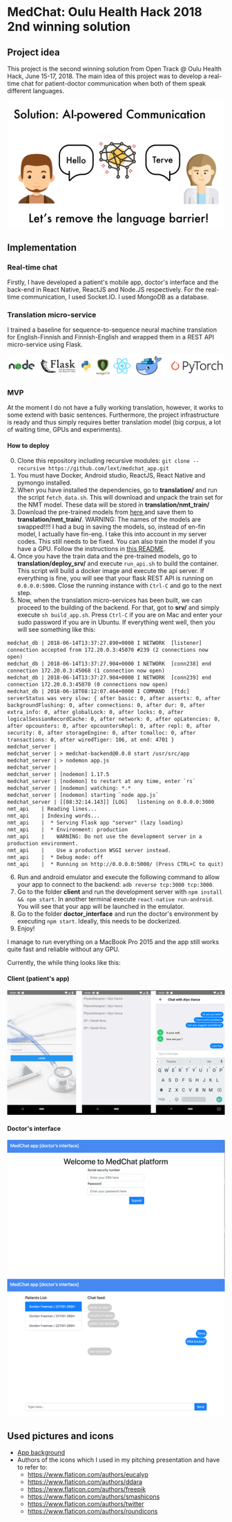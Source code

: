 # MedChat: Oulu Health Hack 2018 2nd winning solution

## Project idea
This project is the second winning solution from Open Track @ Oulu Health Hack, June 15-17, 2018.
The main idea of this project was to develop a real-time chat for patient-doctor communication when both of them speak different languages.

![slide](images/pic_01.png)

## Implementation

### Real-time chat
Firstly, I have developed a patient's mobile app, doctor's interface and the back-end in React Native, ReactJS and Node.JS respectively. For the real-time communication, I used Socket.IO. I used MongoDB as a database.

### Translation micro-service
I trained a baseline for sequence-to-sequence neural machine translation for English-Finnish and Finnish-English and wrapped them in a REST API micro-service using Flask.

![slide](images/pic_02.png)

### MVP
At the moment I do not have a fully working translation, however, it works to some extend with basic sentences. Furthermore, the project infrastructure is ready and thus simply requires better translation model (big corpus, a lot of waiting time, GPUs and experiments).


#### How to deploy
0. Clone this repository including recursive modules: `git clone --recursive https://github.com/lext/medchat_app.git`
1. You must have Docker, Android studio, ReactJS, React Native and pymongo installed.
2. When you have installed the dependencies, go to __translation/__ and run the script `fetch_data.sh`. This will download and unpack the train set for the NMT model. These data will be stored in __translation/nmt_train/__
3. Download the pre-trained models from [here ](https://drive.google.com/drive/folders/1gtL1lA0AZvGBG4GFxLiTqpAWu-ZyQbsl?usp=sharing) and save them to __translation/nmt_train/__. WARNING: The names of the models are swapped!!!! I had a bug in saving the models, so, instead of en-fin model, I actually have fin-eng. I take this into account in my server codes. This still needs to be fixed. You can also train the model if you have a GPU. Follow the instructions in [this README](translation/README.md).
4. Once you have the train data and the pre-trained models, go to __translation/deploy_srv/__ and execute `run_api.sh` to build the container. This script will build a docker image and execute the api server. If everything is fine, you will see that your flask REST API is running on `0.0.0.0:5000`. Close the running instance with `Ctrl-C` and go to the next step.
5. Now, when the translation micro-services has been built, we can proceed to the building of the backend. For that, got to __srv/__ and simply execute `sh build_app.sh`. Press `Ctrl-C` if you are on Mac and enter your sudo password if you are in Ubuntu. If everything went well, then you will see something like this:
```
medchat_db | 2018-06-14T13:37:27.890+0000 I NETWORK  [listener] connection accepted from 172.20.0.3:45070 #239 (2 connections now open)
medchat_db | 2018-06-14T13:37:27.904+0000 I NETWORK  [conn238] end connection 172.20.0.3:45068 (1 connection now open)
medchat_db | 2018-06-14T13:37:27.904+0000 I NETWORK  [conn239] end connection 172.20.0.3:45070 (0 connections now open)
medchat_db | 2018-06-18T08:12:07.464+0000 I COMMAND  [ftdc] serverStatus was very slow: { after basic: 0, after asserts: 0, after backgroundFlushing: 0, after connections: 0, after dur: 0, after extra_info: 0, after globalLock: 0, after locks: 0, after logicalSessionRecordCache: 0, after network: 0, after opLatencies: 0, after opcounters: 0, after opcountersRepl: 0, after repl: 0, after security: 0, after storageEngine: 0, after tcmalloc: 0, after transactions: 0, after wiredTiger: 106, at end: 4701 }
medchat_server |
medchat_server | > medchat-backend@0.0.0 start /usr/src/app
medchat_server | > nodemon app.js
medchat_server |
medchat_server | [nodemon] 1.17.5
medchat_server | [nodemon] to restart at any time, enter `rs`
medchat_server | [nodemon] watching: *.*
medchat_server | [nodemon] starting `node app.js`
medchat_server | [[08:32:14.143]] [LOG]   listening on 0.0.0.0:3000
nmt_api    | Reading lines...
nmt_api    | Indexing words...
nmt_api    |  * Serving Flask app "server" (lazy loading)
nmt_api    |  * Environment: production
nmt_api    |    WARNING: Do not use the development server in a production environment.
nmt_api    |    Use a production WSGI server instead.
nmt_api    |  * Debug mode: off
nmt_api    |  * Running on http://0.0.0.0:5000/ (Press CTRL+C to quit)
```
6. Run and android emulator and execute the following command to allow your app to connect to the backend: `adb reverse tcp:3000 tcp:3000`.
7. Go to the folder __client__ and run the development server with `npm install && npm start`. In another terminal execute `react-native run-android`. You will see that your app will be launched in the emulator.
8. Go to the folder __doctor_interface__ and run the doctor's environment by executing `npm start`. Ideally, this needs to be dockerized.
9. Enjoy!

I manage to run everything on a MacBook Pro 2015 and the app still works quite fast and reliable without any GPU.

Currently, the while thing looks like this:
#### Client (patient's app)
![slide](images/pic_03.png)

#### Doctor's interface
![slide](images/pic_04.png)
![slide](images/pic_05.png)

## Used pictures and icons
* [App background](https://www.pexels.com/photo/silver-iphone-6-near-blue-and-silver-stethoscope-48603/)
* Authors of the icons which I used in my pitching presentation and have to refer to:
  * https://www.flaticon.com/authors/eucalyp
  * https://www.flaticon.com/authors/ddara
  * https://www.flaticon.com/authors/freepik
  * https://www.flaticon.com/authors/smashicons
  * https://www.flaticon.com/authors/twitter
  * https://www.flaticon.com/authors/roundicons
